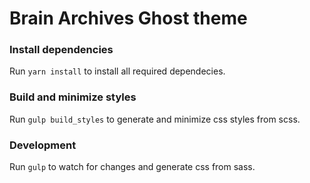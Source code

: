 # Brain Archives Ghost theme

### Install dependencies

Run `yarn install` to install all required dependecies.

### Build and minimize styles

Run `gulp build_styles` to generate and minimize css styles from scss.

### Development

Run `gulp` to watch for changes and generate css from sass.